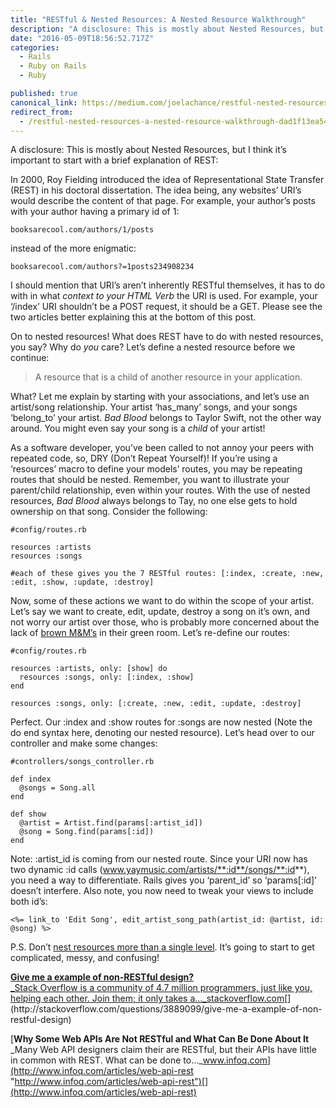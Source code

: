 ```yaml
---
title: "RESTful & Nested Resources: A Nested Resource Walkthrough"
description: "A disclosure: This is mostly about Nested Resources, but I think it’s important to start with a brief explanation of REST: In 2000, Roy Fielding introduced the idea of Representational State Transfer…"
date: "2016-05-09T18:56:52.717Z"
categories: 
  - Rails
  - Ruby on Rails
  - Ruby

published: true
canonical_link: https://medium.com/joelachance/restful-nested-resources-a-nested-resource-walkthrough-dad1f13ea54
redirect_from:
  - /restful-nested-resources-a-nested-resource-walkthrough-dad1f13ea54
---
```


A disclosure: This is mostly about Nested Resources, but I think it’s important to start with a brief explanation of REST:

In 2000, Roy Fielding introduced the idea of Representational State Transfer (REST) in his doctoral dissertation. The idea being, any websites’ URI’s would describe the content of that page. For example, your author’s posts with your author having a primary id of 1:

```
booksarecool.com/authors/1/posts
```

instead of the more enigmatic:

```
booksarecool.com/authors?=1posts234908234
```

I should mention that URI’s aren’t inherently RESTful themselves, it has to do with in what _context to your HTML Verb_ the URI is used. For example, your ‘/index’ URI shouldn’t be a POST request, it should be a GET. Please see the two articles better explaining this at the bottom of this post.

On to nested resources! What does REST have to do with nested resources, you say? Why do _you_ care? Let’s define a nested resource before we continue:

> A resource that is a child of another resource in your application.

What? Let me explain by starting with your associations, and let’s use an artist/song relationship. Your artist ‘has\_many’ songs, and your songs ‘belong\_to’ your artist. _Bad Blood_ belongs to Taylor Swift, not the other way around. You might even say your song is a _child_ of your artist!

As a software developer, you’ve been called to not annoy your peers with repeated code, so, DRY (Don’t Repeat Yourself)! If you’re using a ‘resources’ macro to define your models’ routes, you may be repeating routes that should be nested. Remember, you want to illustrate your parent/child relationship, even within your routes. With the use of nested resources, _Bad Blood_ always belongs to Tay, no one else gets to hold ownership on that song. Consider the following:

```
#config/routes.rb

resources :artists
resources :songs

#each of these gives you the 7 RESTful routes: [:index, :create, :new, :edit, :show, :update, :destroy]
```

Now, some of these actions we want to do within the scope of your artist. Let’s say we want to create, edit, update, destroy a song on it’s own, and not worry our artist over those, who is probably more concerned about the lack of [brown M&M’s](http://www.npr.org/sections/therecord/2012/02/14/146880432/the-truth-about-van-halen-and-those-brown-m-ms) in their green room. Let’s re-define our routes:

```
#config/routes.rb

resources :artists, only: [show] do
  resources :songs, only: [:index, :show]
end

resources :songs, only: [:create, :new, :edit, :update, :destroy]
```

Perfect. Our :index and :show routes for :songs are now nested (Note the do end syntax here, denoting our nested resource). Let’s head over to our controller and make some changes:

```
#controllers/songs_controller.rb

def index
  @songs = Song.all
end

def show
  @artist = Artist.find(params[:artist_id])
  @song = Song.find(params[:id])
end
```

Note: :artist\_id is coming from our nested route. Since your URI now has two dynamic :id calls (www.yaymusic.com/artists/**:id**/songs/**:id**), you need a way to differentiate. Rails gives you ‘parent\_id’ so ‘params\[:id\]’ doesn’t interfere. Also note, you now need to tweak your views to include both id’s:

```
<%= link_to 'Edit Song', edit_artist_song_path(artist_id: @artist, id: @song) %>
```

P.S. Don’t [nest resources more than a single level](http://weblog.jamisbuck.org/2007/2/5/nesting-resources). It’s going to start to get complicated, messy, and confusing!

[**Give me a example of non-RESTful design?**  
_Stack Overflow is a community of 4.7 million programmers, just like you, helping each other. Join them; it only takes a…_stackoverflow.com](http://stackoverflow.com/questions/3889099/give-me-a-example-of-non-restful-design "http://stackoverflow.com/questions/3889099/give-me-a-example-of-non-restful-design")[](http://stackoverflow.com/questions/3889099/give-me-a-example-of-non-restful-design)

[**Why Some Web APIs Are Not RESTful and What Can Be Done About It**  
_Many Web API designers claim their are RESTful, but their APIs have little in common with REST. What can be done to…_www.infoq.com](http://www.infoq.com/articles/web-api-rest "http://www.infoq.com/articles/web-api-rest")[](http://www.infoq.com/articles/web-api-rest)
